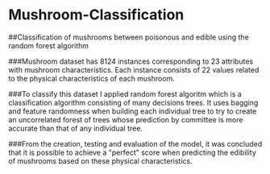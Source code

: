 # Mushroom-Classification
##Classification of mushrooms between poisonous and edible using the random forest algorithm 

###Mushroom dataset has 8124 instances corresponding to 23 attributes with mushroom characteristics. Each instance consists of 22 values related to the physical characteristics of each mushroom. 

###To classify this dataset I applied random forest algoritm which is a classification algorithm consisting of many decisions trees. It uses bagging and feature randomness when building each individual tree to try to create an uncorrelated forest of trees whose prediction by committee is more accurate than that of any individual tree.

###From the creation, testing and evaluation of the model, it was concluded that it is possible to achieve a "perfect" score when predicting the edibility of mushrooms based on these physical characteristics.
